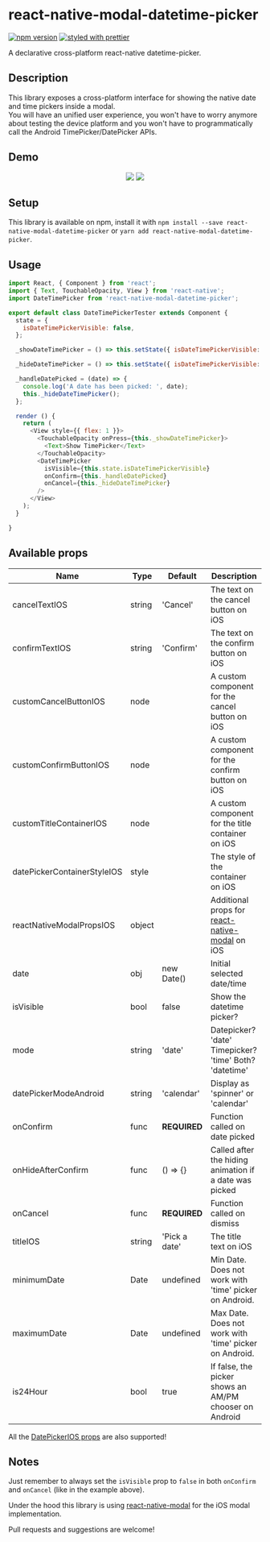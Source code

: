 # react-native-modal-datetime-picker

[![npm version](https://badge.fury.io/js/react-native-modal-datetime-picker.svg)](https://badge.fury.io/js/react-native-modal-datetime-picker)
[![styled with prettier](https://img.shields.io/badge/styled_with-prettier-ff69b4.svg)](https://github.com/prettier/prettier)

A declarative cross-platform react-native datetime-picker.
  
## Description

This library exposes a cross-platform interface for showing the native date and time pickers inside a modal.  
You will have an unified user experience, you won't have to worry anymore about testing the device platform and you won't have to programmatically call the Android TimePicker/DatePicker APIs.


## Demo

<p align="center">
<img src="https://raw.githubusercontent.com/mmazzarolo/react-native-modal-datetime-picker/master/extras/datetimepicker-android.gif" />
<img src="https://raw.githubusercontent.com/mmazzarolo/react-native-modal-datetime-picker/master/extras/datetimepicker-ios.gif" />
</p>

## Setup

This library is available on npm, install it with `npm install --save react-native-modal-datetime-picker` or `yarn add react-native-modal-datetime-picker`.

## Usage

```javascript
import React, { Component } from 'react';
import { Text, TouchableOpacity, View } from 'react-native';
import DateTimePicker from 'react-native-modal-datetime-picker';

export default class DateTimePickerTester extends Component {
  state = {
    isDateTimePickerVisible: false,
  };

  _showDateTimePicker = () => this.setState({ isDateTimePickerVisible: true });

  _hideDateTimePicker = () => this.setState({ isDateTimePickerVisible: false });

  _handleDatePicked = (date) => {
    console.log('A date has been picked: ', date);
    this._hideDateTimePicker();
  };

  render () {
    return (
      <View style={{ flex: 1 }}>
        <TouchableOpacity onPress={this._showDateTimePicker}>
          <Text>Show TimePicker</Text>
        </TouchableOpacity>
        <DateTimePicker
          isVisible={this.state.isDateTimePickerVisible}
          onConfirm={this._handleDatePicked}
          onCancel={this._hideDateTimePicker}
        />
      </View>
    );
  }

}
```

## Available props

| Name | Type| Default | Description |
| --- | --- | --- | --- |
| cancelTextIOS | string | 'Cancel' | The text on the cancel button on iOS |  
| confirmTextIOS | string | 'Confirm' | The text on the confirm button on iOS |
| customCancelButtonIOS | node |  | A custom component for the cancel button on iOS |
| customConfirmButtonIOS | node |  | A custom component for the confirm button on iOS |
| customTitleContainerIOS | node |  | A custom component for the title container on iOS |
| datePickerContainerStyleIOS | style |  | The style of the container on iOS |
| reactNativeModalPropsIOS | object |  | Additional props for [react-native-modal](https://github.com/react-native-community/react-native-modal) on iOS |
| date | obj | new Date() | Initial selected date/time |
| isVisible | bool | false | Show the datetime picker? |
| mode | string | 'date' | Datepicker? 'date' Timepicker? 'time' Both? 'datetime' |
| datePickerModeAndroid | string | 'calendar' | Display as 'spinner' or 'calendar'|
| onConfirm | func | **REQUIRED** | Function called on date picked |
| onHideAfterConfirm | func | () => {} | Called after the hiding animation if a date was picked |
| onCancel | func | **REQUIRED** |  Function called on dismiss |
| titleIOS | string | 'Pick a date' | The title text on iOS |
| minimumDate | Date | undefined | Min Date. Does not work with 'time' picker on Android. |
| maximumDate | Date | undefined | Max Date. Does not work with 'time' picker on Android. |
| is24Hour | bool | true | If false, the picker shows an AM/PM chooser on Android |

All the [DatePickerIOS props](https://facebook.github.io/react-native/docs/datepickerios.html) are also supported!  

## Notes

Just remember to always set the `isVisible` prop to `false` in both `onConfirm` and `onCancel` (like in the example above).

Under the hood this library is using [react-native-modal](https://github.com/react-native-community/react-native-modal) for the iOS modal implementation.  

Pull requests and suggestions are welcome!
